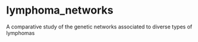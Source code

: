 lymphoma_networks
=================

A comparative study of the genetic networks associated to diverse types of lymphomas
